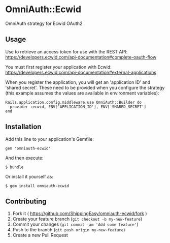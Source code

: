# OmniAuth::Ecwid

OmniAuth strategy for Ecwid OAuth2

## Usage

Use to retrieve an access token for use with the REST API:
https://developers.ecwid.com/api-documentation#complete-oauth-flow

You must first register your application with Ecwid:
https://developers.ecwid.com/api-documentation#external-applications

When you register the application, you will get an 'application ID' and 'shared secret'. These need to be provided when you configure the strategy (this example assumes the values are available in environment variables):

```
Rails.application.config.middleware.use OmniAuth::Builder do
  provider :ecwid, ENV['APPLICATION_ID'], ENV['SHARED_SECRET']
end
```

## Installation

Add this line to your application's Gemfile:

    gem 'omniauth-ecwid'

And then execute:

    $ bundle

Or install it yourself as:

    $ gem install omniauth-ecwid


## Contributing

1. Fork it ( https://github.com/ShippingEasy/omniauth-ecwid/fork )
2. Create your feature branch (`git checkout -b my-new-feature`)
3. Commit your changes (`git commit -am 'Add some feature'`)
4. Push to the branch (`git push origin my-new-feature`)
5. Create a new Pull Request
